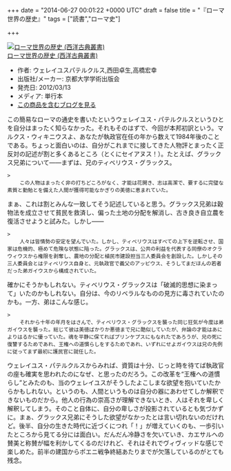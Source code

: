 
+++
date = "2014-06-27 00:01:22 +0000 UTC"
draft = false
title = "『ローマ世界の歴史』"
tags = ["読書","ローマ史"]

+++
<div class="hatena-asin-detail"><a href="http://www.amazon.co.jp/exec/obidos/ASIN/4876981914/bestylesnet-22/"><img src="http://ecx.images-amazon.com/images/I/31vrTauz1VL._SL160_.jpg" class="hatena-asin-detail-image" alt="ローマ世界の歴史 (西洋古典叢書)" title="ローマ世界の歴史 (西洋古典叢書)"/></a><div class="hatena-asin-detail-info"><a href="http://www.amazon.co.jp/exec/obidos/ASIN/4876981914/bestylesnet-22/">ローマ世界の歴史 (西洋古典叢書)</a><ul><li><span class="hatena-asin-detail-label">作者:</span> ウェレイユスパテルクルス,西田卓生,高橋宏幸</li><li><span class="hatena-asin-detail-label">出版社/メーカー:</span> 京都大学学術出版会</li><li><span class="hatena-asin-detail-label">発売日:</span> 2012/03/13</li><li><span class="hatena-asin-detail-label">メディア:</span> 単行本</li><li><a href="http://d.hatena.ne.jp/asin/4876981914/bestylesnet-22" target="_blank">この商品を含むブログを見る</a></li></ul></div><div class="hatena-asin-detail-foot"></div></div>この簡易なローマの通史を書いたというウェレイユス・パテルクルスというひとを自分はまったく知らなかった。それもそのはずで、今回が本邦初訳という。マルクス・ウィキニウスよ、あなたが執政官在任の年から数えて1984年後のことである。ちょっと面白いのは、自分がこれまでに接してきた人物評とまったく正反対の記述が割と多くあるところ（とくにセイアヌス！）。たとえば、グラックス兄弟について――まずは、兄のティベリウス・グラックス。

    >
        この人物はまったく非の打ちどころがなく、才能は花開き、志は高潔で、要するに完璧な素質と勤勉とを備えた人間が獲得可能なかぎりの美徳に恵まれていた。

    
まぁ、これは割とみんな一致してそう記述していると思う。グラックス兄弟は穀物法を成立させて貧民を救済し、偏った土地の分配を解消し、古き良き自立農を復活させようと試みた。しかし――

    >
        人々は皆情勢の安定を望んでいた。しかし、ティベリウスはすべての上下を逆転させ、国家は危機的、極めて危険な状態に陥った。グラックスは、公共の利益を代表する同僚のオクラウィウスから権限を剥奪し、農地の分配と植民市建設担当三人委員会を創設した。しかしその三人委員会とはティベリウス自身と、元執政官で義父のアッピウス、そうしてまだほんの若者だった弟ガイウスから構成されていた。

    
確かにそうかもしれない。ティベリウス・グラックスは「破滅的思想に染まって」いたのかもしれない。自分は、今のリベラルなものの見方に毒されていたのかも。一方、弟はこんな感じ。

    >
        それから十年の年月をはさんで、ティベリウス・グラックスを襲った同じ狂気が今度は弟ガイウスを襲った。総じて彼は美徳ばかりか悪徳まで兄に酷似していたが、弁論の才能はあによりはるかに優っていた。魂を平静に保てればプリンケプスにもなれたであろうが、兄の死に復讐するためであれ、王権への道慣らしをするためであれ、いずれにせよガイウスは兄の先例に従ってまず最初に護民官に就任した。

    
ウェレイユス・パテルクルスからみれば、資質は十分、じっと時を待てば執政官の座も確実を思われたのになぜ、と思ったのだろう。この改革を“王権への道慣らし”とみたのも、当のウェレイユスがそうしたよこしまな欲望を抱いていたからかもしれない。というのも、人間というものは自分の器にあわせてしか解釈できないものだから。他人の行為の崇高さが理解できないとき、人はそれを卑しく解釈してしまう。そのこと自体に、自分の卑しさが投影されているとも気づかずに。まぁ、グラックス兄弟にそうした欲望がなかったとは言い切れないのだけれど。後半、自分の生きた時代に近づくにつれ「！」が増えていくのも、一歩引いたところから見てる分には面白い。だんだん冷静さを欠いていき、カエサルへの賛美と称賛が幅を利かしてくるのだけれど、それはそれでヴィヴィッドな感じで楽しめた。前半の建国からポエニ戦争終結あたりまでが欠落しているのがとても残念。


